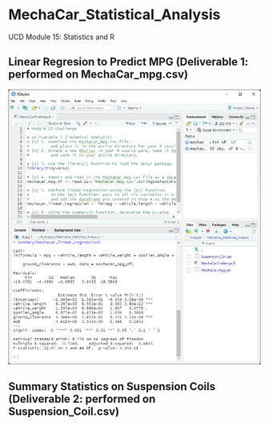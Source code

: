# MechaCar_Statistical_Analysis
UCD Module 15: Statistics and R

## Linear Regresion to Predict MPG (Deliverable 1: performed on MechaCar_mpg.csv)

![image](https://github.com/michaelfoz/MechaCar_Statistical_Analysis/blob/main/MechaCharChallenge.png)

## Summary Statistics on Suspension Coils (Deliverable 2: performed on Suspension_Coil.csv)
